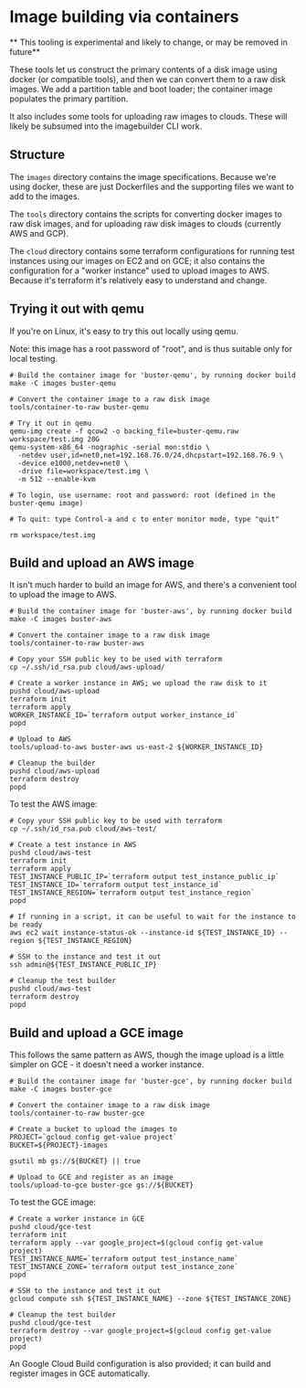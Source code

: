 # Image building via containers

** This tooling is experimental and likely to change, or may be removed in future**

These tools let us construct the primary contents of a disk image
using docker (or compatible tools), and then we can convert them to a
raw disk images.  We add a partition table and boot loader; the
container image populates the primary partition.

It also includes some tools for uploading raw images to clouds.  These
will likely be subsumed into the imagebuilder CLI work.

## Structure

The `images` directory contains the image specifications.  Because
we're using docker, these are just Dockerfiles and the supporting
files we want to add to the images.

The `tools` directory contains the scripts for converting docker
images to raw disk images, and for uploading raw disk images to clouds
(currently AWS and GCP).

The `cloud` directory contains some terraform configurations for
running test instances using our images on EC2 and on GCE; it also
contains the configuration for a "worker instance" used to upload
images to AWS.  Because it's terraform it's relatively easy to
understand and change.

## Trying it out with qemu

If you're on Linux, it's easy to try this out locally using qemu.

Note: this image has a root password of "root", and is thus suitable
only for local testing.

```
# Build the container image for 'buster-qemu', by running docker build
make -C images buster-qemu

# Convert the container image to a raw disk image
tools/container-to-raw buster-qemu

# Try it out in qemu
qemu-img create -f qcow2 -o backing_file=buster-qemu.raw workspace/test.img 20G
qemu-system-x86_64 -nographic -serial mon:stdio \
  -netdev user,id=net0,net=192.168.76.0/24,dhcpstart=192.168.76.9 \
  -device e1000,netdev=net0 \
  -drive file=workspace/test.img \
  -m 512 --enable-kvm

# To login, use username: root and password: root (defined in the buster-qemu image)

# To quit: type Control-a and c to enter monitor mode, type "quit"

rm workspace/test.img
```

## Build and upload an AWS image

It isn't much harder to build an image for AWS, and there's a
convenient tool to upload the image to AWS.

```
# Build the container image for 'buster-aws', by running docker build
make -C images buster-aws

# Convert the container image to a raw disk image
tools/container-to-raw buster-aws

# Copy your SSH public key to be used with terraform
cp ~/.ssh/id_rsa.pub cloud/aws-upload/

# Create a worker instance in AWS; we upload the raw disk to it
pushd cloud/aws-upload
terraform init
terraform apply
WORKER_INSTANCE_ID=`terraform output worker_instance_id`
popd

# Upload to AWS
tools/upload-to-aws buster-aws us-east-2 ${WORKER_INSTANCE_ID}

# Cleanup the builder
pushd cloud/aws-upload
terraform destroy
popd
```

To test the AWS image:

```
# Copy your SSH public key to be used with terraform
cp ~/.ssh/id_rsa.pub cloud/aws-test/

# Create a test instance in AWS
pushd cloud/aws-test
terraform init
terraform apply
TEST_INSTANCE_PUBLIC_IP=`terraform output test_instance_public_ip`
TEST_INSTANCE_ID=`terraform output test_instance_id`
TEST_INSTANCE_REGION=`terraform output test_instance_region`
popd

# If running in a script, it can be useful to wait for the instance to be ready
aws ec2 wait instance-status-ok --instance-id ${TEST_INSTANCE_ID} --region ${TEST_INSTANCE_REGION}

# SSH to the instance and test it out
ssh admin@${TEST_INSTANCE_PUBLIC_IP}

# Cleanup the test builder
pushd cloud/aws-test
terraform destroy
popd
```


## Build and upload a GCE image

This follows the same pattern as AWS, though the image upload is a
little simpler on GCE - it doesn't need a worker instance.

```
# Build the container image for 'buster-gce', by running docker build
make -C images buster-gce

# Convert the container image to a raw disk image
tools/container-to-raw buster-gce

# Create a bucket to upload the images to
PROJECT=`gcloud config get-value project`
BUCKET=${PROJECT}-images

gsutil mb gs://${BUCKET} || true

# Upload to GCE and register as an image
tools/upload-to-gce buster-gce gs://${BUCKET}
```

To test the GCE image:

```
# Create a worker instance in GCE
pushd cloud/gce-test
terraform init
terraform apply --var google_project=$(gcloud config get-value project)
TEST_INSTANCE_NAME=`terraform output test_instance_name`
TEST_INSTANCE_ZONE=`terraform output test_instance_zone`
popd

# SSH to the instance and test it out
gcloud compute ssh ${TEST_INSTANCE_NAME} --zone ${TEST_INSTANCE_ZONE}

# Cleanup the test builder
pushd cloud/gce-test
terraform destroy --var google_project=$(gcloud config get-value project)
popd
```

An Google Cloud Build configuration is also provided; it can build and
register images in GCE automatically.
